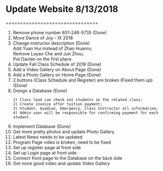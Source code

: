 # Update Website 8/13/2018
================================
1. Remove phone number 651-246-5735 (Done)
2. Move Dance of Joy - IX 2018
3. Change instructor description (Done)<br/>
    Add Yuan Hui instead of Zhao Huanru;<br/>
    Remove Luyao Che and Jun Zhou;<br/>
    Put Daolan on the first place.
4. Update Fall Class Schedule of 2018 (Done)
5. Add a Video Gallery on About Page (Done)
6. Add a Photo Gallery on Home Page (Done)
7. 2 buttons (Class Schedule and Register) are broken (Fixed them up) (Done)
8. Design a Database (Done)
   ```
   1) Class lead can check out students in the related class;
   2) Create invoice after tuition payment;
   3) Student, Guadian, Emergency, Class Instructor all information;
   4) Admin user will be responsible for confirming payment for each student.
   ```
9. Implement Database (Done)
10. Get more pretty photos and update Photo Gallery
11. Latest News needs to be updated
12. Program Page video is broken, need to be fixed
13. Set up register page at front side
14. Set up Login page at front side
15. Connect front page to the Database on the back side
16. Get more good video and update Video Gallery
